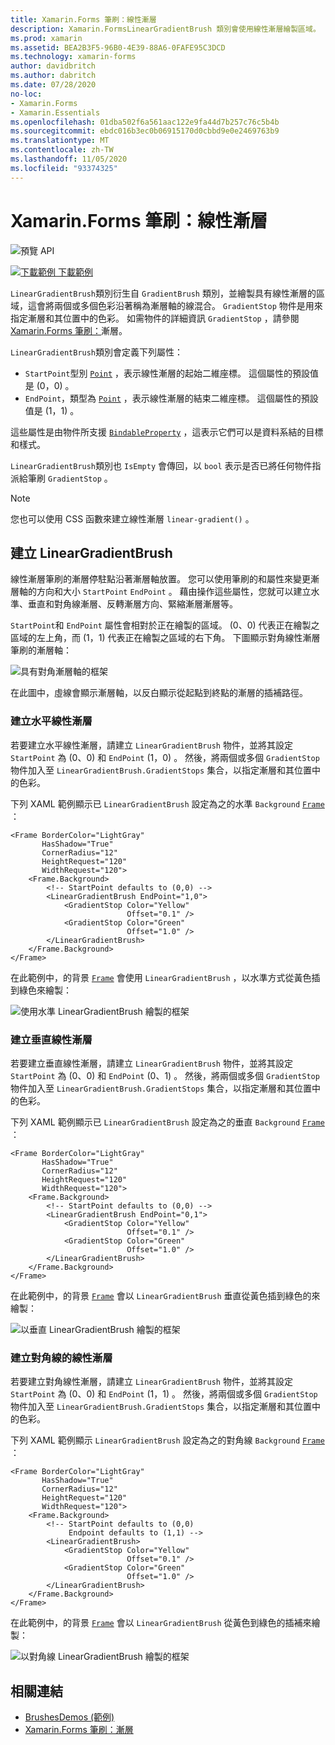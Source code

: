 ```yaml
---
title: Xamarin.Forms 筆刷：線性漸層
description: Xamarin.FormsLinearGradientBrush 類別會使用線性漸層繪製區域。
ms.prod: xamarin
ms.assetid: BEA2B3F5-96B0-4E39-88A6-0FAFE95C3DCD
ms.technology: xamarin-forms
author: davidbritch
ms.author: dabritch
ms.date: 07/28/2020
no-loc:
- Xamarin.Forms
- Xamarin.Essentials
ms.openlocfilehash: 01dba502f6a561aac122e9fa44d7b257c76c5b4b
ms.sourcegitcommit: ebdc016b3ec0b06915170d0cbbd9e0e2469763b9
ms.translationtype: MT
ms.contentlocale: zh-TW
ms.lasthandoff: 11/05/2020
ms.locfileid: "93374325"
---
```

# <a name="no-locxamarinforms-brushes-linear-gradients"></a>Xamarin.Forms 筆刷：線性漸層

![預覽 API](~/media/shared/preview.png "此 API 目前是發行前版本")

[![下載範例](~/media/shared/download.png) 下載範例](/samples/xamarin/xamarin-forms-samples/userinterface-brushdemos/)

`LinearGradientBrush`類別衍生自 `GradientBrush` 類別，並繪製具有線性漸層的區域，這會將兩個或多個色彩沿著稱為漸層軸的線混合。 `GradientStop` 物件是用來指定漸層和其位置中的色彩。 如需物件的詳細資訊 `GradientStop` ，請參閱[ Xamarin.Forms 筆刷：](gradient.md)漸層。

`LinearGradientBrush`類別會定義下列屬性：

- `StartPoint`型別 [`Point`](xref:Xamarin.Forms.Point) ，表示線性漸層的起始二維座標。 這個屬性的預設值是 (0，0) 。
- `EndPoint`，類型為 [`Point`](xref:Xamarin.Forms.Point) ，表示線性漸層的結束二維座標。 這個屬性的預設值是 (1，1) 。

這些屬性是由物件所支援 [`BindableProperty`](xref:Xamarin.Forms.BindableProperty) ，這表示它們可以是資料系結的目標和樣式。

`LinearGradientBrush`類別也 `IsEmpty` 會傳回，以 `bool` 表示是否已將任何物件指派給筆刷 `GradientStop` 。

> [!NOTE]
> 您也可以使用 CSS 函數來建立線性漸層 `linear-gradient()` 。

## <a name="create-a-lineargradientbrush"></a>建立 LinearGradientBrush

線性漸層筆刷的漸層停駐點沿著漸層軸放置。 您可以使用筆刷的和屬性來變更漸層軸的方向和大小 `StartPoint` `EndPoint` 。 藉由操作這些屬性，您就可以建立水準、垂直和對角線漸層、反轉漸層方向、緊縮漸層漸層等。

`StartPoint`和 `EndPoint` 屬性會相對於正在繪製的區域。  (0、0) 代表正在繪製之區域的左上角，而 (1，1) 代表正在繪製之區域的右下角。 下圖顯示對角線性漸層筆刷的漸層軸：

![具有對角漸層軸的框架](lineargradient-images/gradient-axis.png)

在此圖中，虛線會顯示漸層軸，以反白顯示從起點到終點的漸層的插補路徑。

### <a name="create-a-horizontal-linear-gradient"></a>建立水平線性漸層

若要建立水平線性漸層，請建立 `LinearGradientBrush` 物件，並將其設定 `StartPoint` 為 (0、0) 和 `EndPoint` (1，0) 。 然後，將兩個或多個 `GradientStop` 物件加入至 `LinearGradientBrush.GradientStops` 集合，以指定漸層和其位置中的色彩。

下列 XAML 範例顯示已 `LinearGradientBrush` 設定為之的水準 `Background` [`Frame`](xref:Xamarin.Forms.Frame) ：

```xaml
<Frame BorderColor="LightGray"
       HasShadow="True"
       CornerRadius="12"
       HeightRequest="120"
       WidthRequest="120">
    <Frame.Background>
        <!-- StartPoint defaults to (0,0) -->
        <LinearGradientBrush EndPoint="1,0">
            <GradientStop Color="Yellow"
                          Offset="0.1" />
            <GradientStop Color="Green"
                          Offset="1.0" />
        </LinearGradientBrush>
    </Frame.Background>
</Frame>  
```

在此範例中，的背景 [`Frame`](xref:Xamarin.Forms.Frame) 會使用 `LinearGradientBrush` ，以水準方式從黃色插到綠色來繪製：

![使用水準 LinearGradientBrush 繪製的框架](lineargradient-images/horizontal.png)

### <a name="create-a-vertical-linear-gradient"></a>建立垂直線性漸層

若要建立垂直線性漸層，請建立 `LinearGradientBrush` 物件，並將其設定 `StartPoint` 為 (0、0) 和 `EndPoint` (0、1) 。 然後，將兩個或多個 `GradientStop` 物件加入至 `LinearGradientBrush.GradientStops` 集合，以指定漸層和其位置中的色彩。

下列 XAML 範例顯示已 `LinearGradientBrush` 設定為之的垂直 `Background` [`Frame`](xref:Xamarin.Forms.Frame) ：

```xaml
<Frame BorderColor="LightGray"
       HasShadow="True"
       CornerRadius="12"
       HeightRequest="120"
       WidthRequest="120">
    <Frame.Background>
        <!-- StartPoint defaults to (0,0) -->    
        <LinearGradientBrush EndPoint="0,1">
            <GradientStop Color="Yellow"
                          Offset="0.1" />
            <GradientStop Color="Green"
                          Offset="1.0" />
        </LinearGradientBrush>
    </Frame.Background>
</Frame>
```

在此範例中，的背景 [`Frame`](xref:Xamarin.Forms.Frame) 會以 `LinearGradientBrush` 垂直從黃色插到綠色的來繪製：

![以垂直 LinearGradientBrush 繪製的框架](lineargradient-images/vertical.png)

### <a name="create-a-diagonal-linear-gradient"></a>建立對角線的線性漸層

若要建立對角線性漸層，請建立 `LinearGradientBrush` 物件，並將其設定 `StartPoint` 為 (0、0) 和 `EndPoint` (1，1) 。 然後，將兩個或多個 `GradientStop` 物件加入至 `LinearGradientBrush.GradientStops` 集合，以指定漸層和其位置中的色彩。

下列 XAML 範例顯示 `LinearGradientBrush` 設定為之的對角線 `Background` [`Frame`](xref:Xamarin.Forms.Frame) ：

```xaml
<Frame BorderColor="LightGray"
       HasShadow="True"
       CornerRadius="12"
       HeightRequest="120"
       WidthRequest="120">
    <Frame.Background>
        <!-- StartPoint defaults to (0,0)      
             Endpoint defaults to (1,1) -->
        <LinearGradientBrush>
            <GradientStop Color="Yellow"
                          Offset="0.1" />
            <GradientStop Color="Green"
                          Offset="1.0" />
        </LinearGradientBrush>
    </Frame.Background>
</Frame>
```

在此範例中，的背景 [`Frame`](xref:Xamarin.Forms.Frame) 會以 `LinearGradientBrush` 從黃色到綠色的插補來繪製：

![以對角線 LinearGradientBrush 繪製的框架](lineargradient-images/diagonal.png)

## <a name="related-links"></a>相關連結

- [BrushesDemos (範例) ](/samples/xamarin/xamarin-forms-samples/userinterface-brushdemos/)
- [Xamarin.Forms 筆刷：漸層](gradient.md)